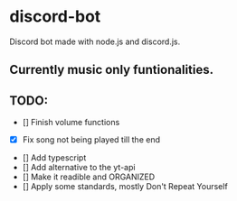 # discord-bot
Discord bot made with node.js and discord.js. 
## Currently music only funtionalities.

## TODO:
  - [] Finish volume functions
  - [x] Fix song not being played till the end
  - [] Add typescript
  - [] Add alternative to the yt-api
  - [] Make it readible and ORGANIZED 
  - [] Apply some standards, mostly Don't Repeat Yourself

